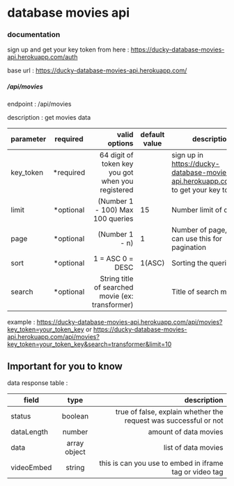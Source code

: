 # database movies api
###  documentation

sign up and get your key token from here : https://ducky-database-movies-api.herokuapp.com/auth  

base url : https://ducky-database-movies-api.herokuapp.com/  
##### /api/movies

endpoint : /api/movies  

description : get movies data  


| parameter |  required |                                     valid options | default value | description                                                                       |
|-----------|:---------:|--------------------------------------------------:|---------------|-----------------------------------------------------------------------------------|
| key_token | *required | 64 digit of token key you got when you registered |               | sign up in https://ducky-database-movies-api.herokuapp.com/auth to get your key token |
| limit     | *optional |                  (Number 1 - 100) Max 100 queries | 15            | Number limit of queries                                                           |
| page      | *optional |                                    (Number 1 - n) | 1             | Number of page, you can use this for pagination                                   |
| sort      | *optional |                                  1 = ASC 0 = DESC | 1(ASC)        | Sorting the queries                                                               |
| search    | *optional | String title of searched movie (ex: transformer)  |               | Title of search movie                                                             |

example : https://ducky-database-movies-api.herokuapp.com/api/movies?key_token=your_token_key or https://ducky-database-movies-api.herokuapp.com/api/movies?key_token=your_token_key&search=transformer&limit=10  



## Important for you to know
data response table :  
  
  
| field | type | description |
|------------|:------------:|-----------------------------------------------------------------:|
| status | boolean | true of false, explain whether the request was successful or not |
| dataLength | number | amount of data movies |
| data | array object | list of data movies |
| videoEmbed | string | this is can you use to embed in iframe tag or video tag |


